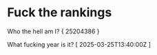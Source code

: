 # Fuck the rankings

Who the hell am I?
{ 25204386 }

What fucking year is it?
[ 2025-03-25T13:40:00Z ]
